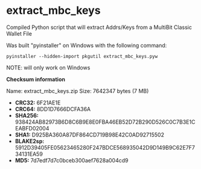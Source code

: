 # extract_mbc_keys
Compiled Python script that will extract Addrs/Keys from a MultiBit Classic Wallet File

Was built "pyinstaller" on Windows with the following command:

```pyinstaller --hidden-import pkgutil extract_mbc_keys.pyw```

NOTE: will only work on Windows

**Checksum information**

Name: extract_mbc_keys.zip
Size: 7642347 bytes (7 MB)

* **CRC32:** 6F21AE1E
* **CRC64:** 8DD1D7666DCFA36A
* **SHA256:** 938424AB82973B6D8C6B9E8E0FBA46EB52D72B290D526C0C7B3E1CEABFD02004
* **SHA1:** D925BA360A87DF864CD719B98E42C0AD92715502
* **BLAKE2sp:** 5912D39405FE05623465280F247BDCE568935042D9D149B9C62E7F734131EA59
* **MD5:** 7d7edf7d7c0bceb300aef7628a004cd9
